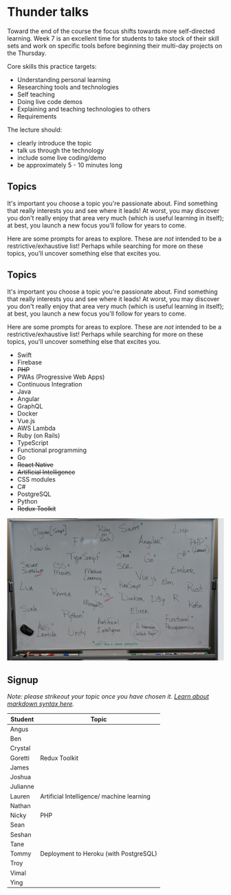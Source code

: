 # Thunder talks

Toward the end of the course the focus shifts towards more self-directed learning. Week 7 is an excellent time for students to take stock of their skill sets and work on specific tools before beginning their multi-day projects on the Thursday.

Core skills this practice targets:

 - Understanding personal learning
 - Researching tools and technologies
 - Self teaching
 - Doing live code demos
 - Explaining and teaching technologies to others
 - Requirements

The lecture should:

 - clearly introduce the topic
 - talk us through the technology
 - include some live coding/demo
 - be approximately 5 - 10 minutes long

## Topics

It's important you choose a topic you're passionate about. Find something that really interests you and see where it leads! At worst, you may discover you don't really enjoy that area very much (which is useful learning in itself); at best, you launch a new focus you'll follow for years to come.

Here are some prompts for areas to explore. These are _not_ intended to be a restrictive/exhaustive list! Perhaps while searching for more on these topics, you'll uncover something else that excites you.

## Topics

It's important you choose a topic you're passionate about. Find something that really interests you and see where it leads! At worst, you may discover you don't really enjoy that area very much (which is useful learning in itself); at best, you launch a new focus you'll follow for years to come.

Here are some prompts for areas to explore. These are _not_ intended to be a restrictive/exhaustive list! Perhaps while searching for more on these topics, you'll uncover something else that excites you.

- Swift
- Firebase
- ~~PHP~~
- PWAs (Progressive Web Apps)
- Continuous Integration
- Java
- Angular
- GraphQL
- Docker
- Vue.js
- AWS Lambda
- Ruby (on Rails)
- TypeScript
- Functional programming
- Go
- ~~React Native~~
- ~~Artificial Intelligence~~
- CSS modules
- C#
- PostgreSQL 
- Python 
- ~~Redux Toolkit~~

![](more-topic-prompts.png)


## Signup

*Note: please strikeout your topic once you have chosen it. [Learn about markdown syntax here](https://github.com/adam-p/markdown-here/wiki/Markdown-Cheatsheet#emphasis).*

Student    | Topic
-----------|-------------------
| Angus    |                  |      
| Ben      |                  |                                        
| Crystal  |                  |                    
| Goretti  |Redux Toolkit     |                    
| James    |                  |                    
| Joshua   |                  |                    
| Julianne |                  |                    
| Lauren   |Artificial Intelligence/ machine learning|                   
| Nathan   |                  |                    
| Nicky    |      PHP         |                  
| Sean     |                  |                  
| Seshan   |                  |                  
| Tane     |                  |                  
| Tommy    | Deployment to Heroku (with PostgreSQL) |                  
| Troy     |                  |                 
| Vimal    |                  |                 
| Ying     |                  |                 

